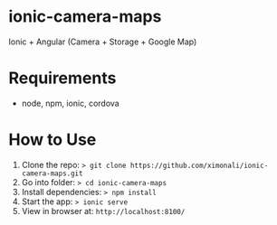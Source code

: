 # ionic-camera-maps
Ionic + Angular  (Camera + Storage + Google Map)

# Requirements

- node,  npm, ionic, cordova


# How to Use

1. Clone the repo: `> git clone https://github.com/ximonali/ionic-camera-maps.git`
2. Go into folder: `> cd ionic-camera-maps` 
3. Install dependencies: `> npm install`
4. Start the app: `> ionic serve`
5. View in browser at: `http://localhost:8100/`

